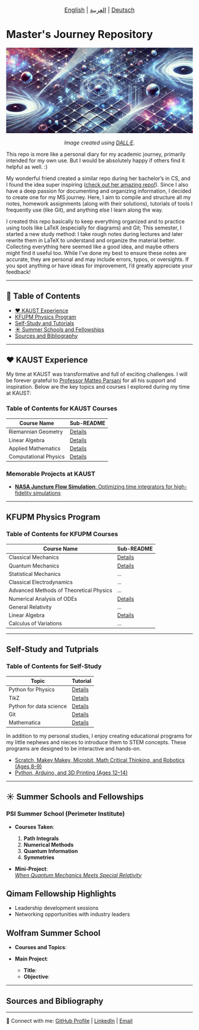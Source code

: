 <div dir="ltr" style="text-align: center; font-size: 16px;">
  <a href="README.md">English</a> |
  <a href="README_ar.md">العربية</a> |
  <a href="README_de.md">Deutsch</a>
</div>

# Master's Journey Repository

<p>
  <img src="./banner1.png" alt="Master's Journey Repository Banner">
</p>

<p align="center">
  <i>Image created using <a href="https://openai.com/dall-e/">DALL·E</a>.</i>
</p>

This repo is more like a personal diary for my academic journey, primarily intended for my own use. But I would be absolutely happy if others find it helpful as well. :)

My wonderful friend created a similar repo during her bachelor’s in CS, and I found the idea super inspiring ([check out her amazing repo!](https://github.com/siudro/Operating_Systems_Labs)). Since I also have a deep passion for documenting and organizing information, I decided to create one for my MS journey. Here, I aim to compile and structure all my notes, homework assignments (along with their solutions), tutorials of tools I frequently use (like Git), and anything else I learn along the way.

I created this repo basically to keep everything organized and to practice using tools like LaTeX (especially for diagrams) and Git; This semester, I started a new study method: I take rough notes during lectures and later rewrite them in LaTeX to understand and organize the material better. Collecting everything here seemed like a good idea, and maybe others might find it useful too. While I’ve done my best to ensure these notes are accurate, they are personal and may include errors, typos, or oversights. If you spot anything or have ideas for improvement, I’d greatly appreciate your feedback!

---

## 📖 Table of Contents
- [❤️ KAUST Experience](#️-kaust-experience)
- [KFUPM Physics Program](#-kfupm-physics-program)
- [Self-Study and Tutorials](#-self-study)
- [☀ Summer Schools and Fellowships](#️-summer-schools-and-fellowships)
- [Sources and Bibliography](#-sources-and-bibliography)
---

## ❤️ KAUST Experience

My time at KAUST was transformative and full of exciting challenges. I will be forever grateful to [Professor Matteo Parsani](https://www.kaust.edu.sa/en/study/faculty/matteo-parsani) for all his support and inspiration. Below are the key topics and courses I explored during my time at KAUST:

### Table of Contents for KAUST Courses
| Course Name               | Sub-README                   |
|---------------------------|------------------------------|
| Riemannian Geometry       | [Details](KAUST/RG/README.md) |
| Linear Algebra            | [Details](KAUST/LA/README.md)      |
| Applied Mathematics       | [Details](KAUST/AM/README.md) |
| Computational Physics     | [Details](KAUST/CP/README.md) |

### Memorable Projects at KAUST
- [**NASA Juncture Flow Simulation**: Optimizing time integrators for high-fidelity simulations](https://repository.kaust.edu.sa/items/732ce6c9-ef2d-4809-b37d-fae09cc5dbd9)

---

## KFUPM Physics Program

### Table of Contents for KFUPM Courses
| Course Name                   | Sub-README                   |
|-------------------------------|------------------------------|
| Classical Mechanics           | [Details]([KFUPM/Core/CM/README.md](https://github.com/FatmaAlhazmi/MS_Work/blob/main/KFUPM/Core/CM/cmlecturenotes_draft.pdf)) |
| Quantum Mechanics             | [Details]([KFUPM/Core/QM/README.md](https://github.com/FatmaAlhazmi/MS_Work/blob/main/KFUPM/Core/QM/501notes_draft.pdf))   |
| Statistical Mechanics         | ... |
| Classical Electrodynamics     | ... |
| Advanced Methods of Theoretical Physics | ... |
| Numerical Analysis of ODEs    | [Details](KFUPM/Electives/NAODEs/README.md)   |
| General Relativity            | ... |
| Linear Algebra                | [Details](KFUPM/Electives/GR/README.md)  |
| Calculus of Variations            | ... |
---

## Self-Study and Tutprials

### Table of Contents for Self-Study
| Topic                         | Tutorial                      |
|-------------------------------|----------------------------------|
| Python for Physics            | [Details](Python_Tutorials/README.md) |
| TikZ                          | [Details](Self_Study_and_Tutorials/TikZ) |
| Python for data science       | [Details](https://github.com/FatmaAlhazmi/Udacity-Programming-for-Data-Science-with-Python-Nanodegree) |
| Git                           | [Details](Git_commands.md) |
| Mathematica                   | [Details](Self_Study/mathematica/README.md) |

In addition to my personal studies, I enjoy creating educational programs for my little nephews and nieces to introduce them to STEM concepts. These programs are designed to be interactive and hands-on.

- [Scratch, Makey Makey, Microbit, Math Critical Thinking, and Robotics (Ages 8–9)](Summer_plan2_kiddos.pdf)
- [Python, Arduino, and 3D Printing (Ages 12–14)](Summer_plan_for_my_kiddos-2.pdf)


---

## ☀ Summer Schools and Fellowships

### **PSI Summer School (Perimeter Institute)**
- **Courses Taken**:
  1. **Path Integrals**   
  2. **Numerical Methods**   
  3. **Quantum Information**  
  4. **Symmetries**  

- **Mini-Project**:  
  [*When Quantum Mechanics Meets Special Relativity*](PSIQFT2022__Real_.pdf)


## Qimam Fellowship Highlights 
  - Leadership development sessions
  - Networking opportunities with industry leaders


## **Wolfram Summer School**
- **Courses and Topics**:

- **Main Project**:
  - **Title**: 
  - **Objective**: 

---

## Sources and Bibliography



---

🔗 Connect with me: [GitHub Profile](#) | [LinkedIn](#) | [Email](mailto:phatimah.alhazmi@gmail.com#)
